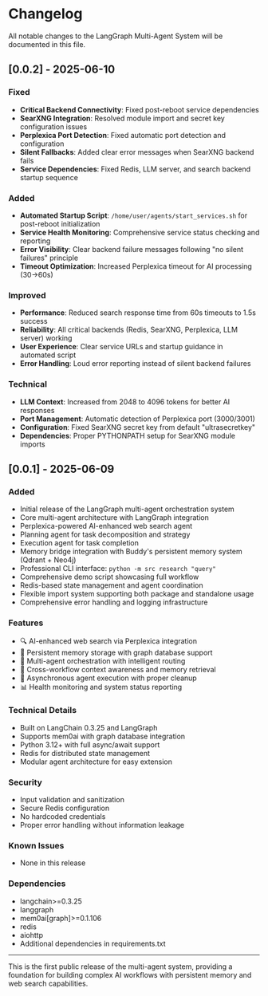 # Changelog

All notable changes to the LangGraph Multi-Agent System will be documented in this file.

## [0.0.2] - 2025-06-10

### Fixed
- **Critical Backend Connectivity**: Fixed post-reboot service dependencies
- **SearXNG Integration**: Resolved module import and secret key configuration issues
- **Perplexica Port Detection**: Fixed automatic port detection and configuration
- **Silent Fallbacks**: Added clear error messages when SearXNG backend fails
- **Service Dependencies**: Fixed Redis, LLM server, and search backend startup sequence

### Added
- **Automated Startup Script**: `/home/user/agents/start_services.sh` for post-reboot initialization
- **Service Health Monitoring**: Comprehensive service status checking and reporting
- **Error Visibility**: Clear backend failure messages following "no silent failures" principle
- **Timeout Optimization**: Increased Perplexica timeout for AI processing (30→60s)

### Improved
- **Performance**: Reduced search response time from 60s timeouts to 1.5s success
- **Reliability**: All critical backends (Redis, SearXNG, Perplexica, LLM server) working
- **User Experience**: Clear service URLs and startup guidance in automated script
- **Error Handling**: Loud error reporting instead of silent backend failures

### Technical
- **LLM Context**: Increased from 2048 to 4096 tokens for better AI responses
- **Port Management**: Automatic detection of Perplexica port (3000/3001)
- **Configuration**: Fixed SearXNG secret key from default "ultrasecretkey"
- **Dependencies**: Proper PYTHONPATH setup for SearXNG module imports

## [0.0.1] - 2025-06-09

### Added
- Initial release of the LangGraph multi-agent orchestration system
- Core multi-agent architecture with LangGraph integration
- Perplexica-powered AI-enhanced web search agent
- Planning agent for task decomposition and strategy
- Execution agent for task completion
- Memory bridge integration with Buddy's persistent memory system (Qdrant + Neo4j)
- Professional CLI interface: `python -m src research "query"`
- Comprehensive demo script showcasing full workflow
- Redis-based state management and agent coordination
- Flexible import system supporting both package and standalone usage
- Comprehensive error handling and logging infrastructure

### Features
- 🔍 AI-enhanced web search via Perplexica integration
- 🧠 Persistent memory storage with graph database support
- 🤖 Multi-agent orchestration with intelligent routing
- 💾 Cross-workflow context awareness and memory retrieval
- 🚀 Asynchronous agent execution with proper cleanup
- 📊 Health monitoring and system status reporting

### Technical Details
- Built on LangChain 0.3.25 and LangGraph
- Supports mem0ai with graph database integration
- Python 3.12+ with full async/await support
- Redis for distributed state management
- Modular agent architecture for easy extension

### Security
- Input validation and sanitization
- Secure Redis configuration
- No hardcoded credentials
- Proper error handling without information leakage

### Known Issues
- None in this release

### Dependencies
- langchain>=0.3.25
- langgraph
- mem0ai[graph]>=0.1.106
- redis
- aiohttp
- Additional dependencies in requirements.txt

---

This is the first public release of the multi-agent system, providing a foundation for building complex AI workflows with persistent memory and web search capabilities.